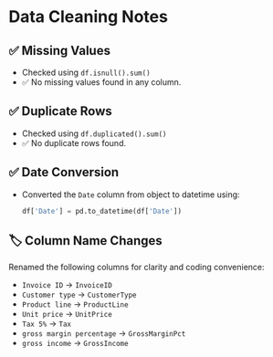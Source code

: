 # Data Cleaning Notes

## ✅ Missing Values
- Checked using `df.isnull().sum()`
- ✅ No missing values found in any column.

## ✅ Duplicate Rows
- Checked using `df.duplicated().sum()`
- ✅ No duplicate rows found.

## ✅ Date Conversion
- Converted the `Date` column from object to datetime using:
  ```python
  df['Date'] = pd.to_datetime(df['Date'])

## 🏷️ Column Name Changes
Renamed the following columns for clarity and coding convenience:

- `Invoice ID` → `InvoiceID`
- `Customer type` → `CustomerType`
- `Product line` → `ProductLine`
- `Unit price` → `UnitPrice`
- `Tax 5%` → `Tax`
- `gross margin percentage` → `GrossMarginPct`
- `gross income` → `GrossIncome`
